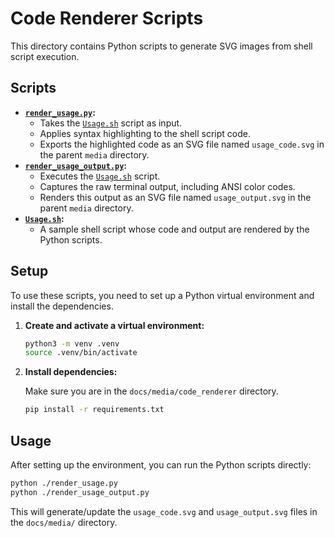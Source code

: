 # Code Renderer Scripts

This directory contains Python scripts to generate SVG images from shell script execution.

## Scripts

- **[`render_usage.py`](render_usage.py):**
    - Takes the [`Usage.sh`](Usage.sh) script as input.
    - Applies syntax highlighting to the shell script code.
    - Exports the highlighted code as an SVG file named `usage_code.svg` in the parent `media` directory.
- **[`render_usage_output.py`](render_usage_output.py):**
    - Executes the [`Usage.sh`](Usage.sh) script.
    - Captures the raw terminal output, including ANSI color codes.
    - Renders this output as an SVG file named `usage_output.svg` in the parent `media` directory.
- **[`Usage.sh`](Usage.sh):**
    - A sample shell script whose code and output are rendered by the Python scripts.

## Setup

To use these scripts, you need to set up a Python virtual environment and install the dependencies.

1.  **Create and activate a virtual environment:**

    ```bash
    python3 -m venv .venv
    source .venv/bin/activate
    ```

2.  **Install dependencies:**

    Make sure you are in the `docs/media/code_renderer` directory.

    ```bash
    pip install -r requirements.txt
    ```

## Usage

After setting up the environment, you can run the Python scripts directly:

```bash
python ./render_usage.py
python ./render_usage_output.py
```

This will generate/update the `usage_code.svg` and `usage_output.svg` files in the `docs/media/` directory.